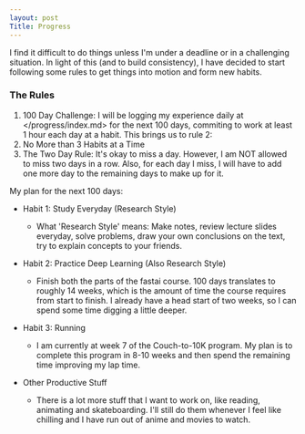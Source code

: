 ```yaml
---
layout: post
Title: Progress
---
```


I find it difficult to do things unless I'm under a deadline or in a challenging situation. In light of this (and to build consistency), I have decided to start following some rules to get things into motion and form new habits.

### The Rules
1. 100 Day Challenge: I will be logging my experience daily at </progress/index.md> for the next 100 days, commiting to work at least 1 hour each day at a habit. This brings us to rule 2:
2. No More than 3 Habits at a Time
3. The Two Day Rule: It's okay to miss a day. However, I am NOT allowed to miss two days in a row.
Also, for each day I miss, I will have to add one more day to the remaining days to make up for it. 

My plan for the next 100 days:
* Habit 1: Study Everyday (Research Style)
    * What 'Research Style' means: Make notes, review lecture slides everyday, solve problems, draw your own conclusions on the text, try to explain concepts to your friends.

* Habit 2: Practice Deep Learning (Also Research Style)
    * Finish both the parts of the fastai course. 100 days translates to roughly 14 weeks, which is the amount of time the course requires from start to finish. I already have a head start of two weeks, so I can spend some time digging a little deeper.

* Habit 3: Running
    * I am currently at week 7 of the Couch-to-10K program. My plan is to complete this program in 8-10 weeks and then spend the remaining time improving my lap time.

* Other Productive Stuff
    * There is a lot more stuff that I want to work on, like reading, animating and skateboarding. I'll still do them whenever I feel like chilling and I have run out of anime and movies to watch.